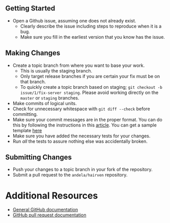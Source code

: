 ## Getting Started
* Open a Github issue, assuming one does not already exist.
  * Clearly describe the issue including steps to reproduce when it is a bug.
  * Make sure you fill in the earliest version that you know has the issue.

## Making Changes

* Create a topic branch from where you want to base your work.
  * This is usually the staging branch.
  * Only target release branches if you are certain your fix must be on that
    branch.
  * To quickly create a topic branch based on staging; `git checkout -b
    issue/1/fix-server staging`. Please avoid working directly on the
    `master` or `staging` branches.
* Make commits of logical units.
* Check for unnecessary whitespace with `git diff --check` before committing.
* Make sure your commit messages are in the proper format. You can do this by following the instructions in this [article](http://adamsimpson.net/writing/git-commit-template). You can get a sample template [here](https://gist.github.com/Linell/bd8100c4e04348c7966d)
* Make sure you have added the necessary tests for your changes.
* Run _all_ the tests to assure nothing else was accidentally broken.

## Submitting Changes

* Push your changes to a topic branch in your fork of the repository.
* Submit a pull request to the `andela/hairven` repository.

# Additional Resources

* [General GitHub documentation](http://help.github.com/)
* [GitHub pull request documentation](http://help.github.com/send-pull-requests/)
